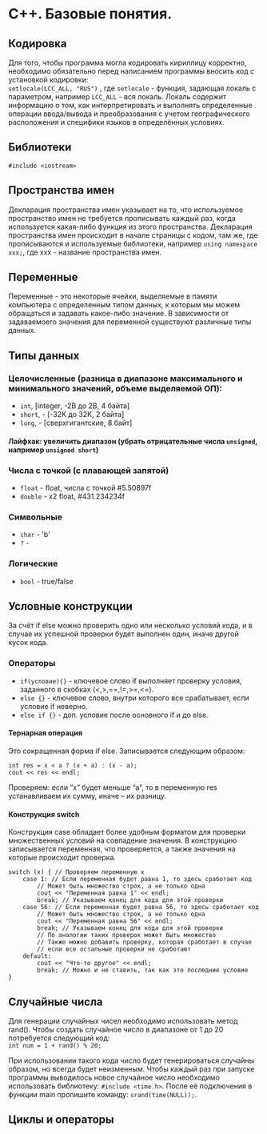 # С++. Базовые понятия.

## Кодировка


Для того, чтобы программа могла кодировать кириллицу корректно, необходимо обязательно перед написанием программы вносить код с установкой кодировки:<br>
```setlocale(LCC_ALL, "RUS")``` , где `setlocale` - функция, задающая локаль с параметром, например `LCC_ALL` - вся локаль. Локаль содержит информацию о том, как интерпретировать и выполнять определенные операции ввода/вывода и преобразования с учетом географического расположения и специфики языков в определённых условиях.<br>

## Библиотеки
`#include <iostream>`<br>
## Пространства имен
Декларация пространства имен указывает на то, что используемое пространство имен не требуется прописывать каждый раз, когда используется какая-либо функция из этого пространства. Декларация пространства имен происходит в начале страницы с кодом, там же, где прописываются и используемые библиотеки, например `using namespace xxx;`, где xxx - название пространства имен.<br>

## Переменные

Переменные - это некоторые ячейки, выделяемые в памяти компьютера с определенным типом данных, к которым мы можем обращаться и задавать какое-либо значение. В зависимости от задаваемоего значения для переменной существуют различные типы данных.<br>

## Типы данных
### Целочисленные (разница в диапазоне максимального и минимального значений, объеме выделяемой ОП):
* `int`, [integer, -2B до 2B, 4 байта]<br>
* `short`, - [-32K до 32K, 2 байта]<br>
* `long`, - [сверхгигантские, 8 байт]<br>
#### Лайфхак: увеличить диапазон (убрать отрицательные числа `unsigned`, например `unsigned short`)<br>
### Числа с точкой (с плавающей запятой)
* `float` - float, числа с точкой #5.50897f<br>
* `double` - x2 float, #431.234234f<br>
### Символьные
* `char` - 'b'<br>
* `?` - <br>
### Логические
* `bool` - true/false<br>

## Условные конструкции
За счёт if else можно проверить одно или несколько условий кода, и в случае их успешной проверки будет выполнен один, иначе другой кусок кода.<br>

### Операторы
* `if(условие){}` - ключевое слово if выполняет проверку условия, заданного в скобках (<,>,==,!=,>=,<=).<br>
* `else {}` - ключевое слово, внутри которого все срабатывает, если условие if неверно.<br>
* `else if {}` - доп. условие после основного if и до else.<br>

#### Тернарная операция
Это сокращенная форма if else. Записывается следующим образом:<br>
```int x = 90, a = 8;
int res = x < a ? (x + a) : (x - a);
cout << res << endl;
```
Проверяем: если “x” будет меньше “а”, то в переменную res устанавливаем их сумму, иначе – их разницу.<br>

#### Конструкция switch
Конструкция case обладает более удобным форматом для проверки множественных условий на совпадение значения. В конструкцию записывается переменная, что проверяется, а также значения на которые происходит проверка.<br>
```int x = 23;
switch (x) { // Проверяем переменную x
	case 1: // Если переменная будет равна 1, то здесь сработает код
		// Может быть множество строк, а не только одна
		cout << "Переменная равна 1" << endl;
		break; // Указываем конец для кода для этой проверки
	case 56: // Если переменная будет равна 56, то здесь сработает код
		// Может быть множество строк, а не только одна
		cout << "Переменная равна 56" << endl;
		break; // Указываем конец для кода для этой проверки
		// По аналогии таких проверок может быть множество
		// Также можно добавить проверку, которая сработает в случае
		// если все остальные проверки не сработают
	default:
		cout << "Что-то другое" << endl;
		break; // Можно и не ставить, так как это последние условие
}
```

## Случайные числа
Для генерации случайных чисел необходимо использовать метод rand(). Чтобы создать случайное число в диапазоне от 1 до 20 потребуется следующий код:<br>
`int num = 1 + rand() % 20;`<br>

При использовании такого кода число будет генерироваться случайны образом, но всегда будет неизменным. Чтобы каждый раз при запуске программы выводилось новое случайное число необходимо использовать библиотеку: `#include <time.h>`. После её подключения в функции main пропишите команду: `srand(time(NULL));`﻿.<br>

## Циклы и операторы